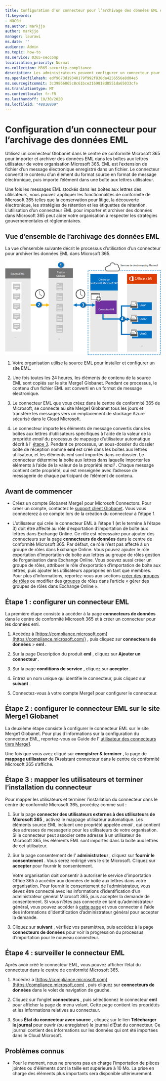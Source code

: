 ```yaml
---
title: Configuration d’un connecteur pour l’archivage des données EML dans Microsoft 365
f1.keywords:
- NOCSH
ms.author: markjjo
author: markjjo
manager: laurawi
ms.date: ''
audience: Admin
ms.topic: how-to
ms.service: O365-seccomp
localization_priority: Normal
ms.collection: M365-security-compliance
description: Les administrateurs peuvent configurer un connecteur pour importer et archiver des données EML depuis Globanet vers Microsoft 365. Ce connecteur vous permet d’archiver des données provenant de sources de données tierces dans Microsoft 365. Une fois que vous avez archivé ces données, vous pouvez utiliser des fonctionnalités de conformité telles que la conservation légale, la recherche de contenu et les stratégies de rétention pour gérer les données tierces.
ms.openlocfilehash: edf9673d19340179f992f830da4256556e8d04e5
ms.sourcegitcommit: 3c39866865c8c61bce2169818d8551da65033cfe
ms.translationtype: MT
ms.contentlocale: fr-FR
ms.lasthandoff: 10/30/2020
ms.locfileid: "48816809"
---
```

# <a name="set-up-a-connector-to-archive-eml-data"></a>Configuration d’un connecteur pour l’archivage des données EML

Utilisez un connecteur Globanet dans le centre de conformité Microsoft 365 pour importer et archiver des données EML dans les boîtes aux lettres utilisateur de votre organisation Microsoft 365. EML est l’extension de fichier d’un message électronique enregistré dans un fichier. Le connecteur convertit le contenu d’un élément du format source en format de message électronique, puis importe l’élément dans une boîte aux lettres utilisateur.

Une fois les messages EML stockés dans les boîtes aux lettres des utilisateurs, vous pouvez appliquer les fonctionnalités de conformité de Microsoft 365 telles que la conservation pour litige, la découverte électronique, les stratégies de rétention et les étiquettes de rétention. L’utilisation d’un connecteur EML pour importer et archiver des données dans Microsoft 365 peut aider votre organisation à respecter les stratégies gouvernementales et réglementaires.

## <a name="overview-of-archiving-eml-data"></a>Vue d’ensemble de l’archivage des données EML

La vue d’ensemble suivante décrit le processus d’utilisation d’un connecteur pour archiver les données EML dans Microsoft 365.

![Flux de travail d’archivage pour les données EML](../media/EMLConnectorWorkflow.png)

1. Votre organisation utilise la source EML pour installer et configurer un site EML.

2. Une fois toutes les 24 heures, les éléments de contenu de la source EML sont copiés sur le site Merge1 Globanet. Pendant ce processus, le contenu d’un fichier EML est converti en un format de message électronique.

3. Le connecteur EML que vous créez dans le centre de conformité 365 de Microsoft, se connecte au site Merge1 Globanet tous les jours et transfère les messages vers un emplacement de stockage Azure sécurisé dans le Cloud Microsoft.

4. Le connecteur importe les éléments de message convertis dans les boîtes aux lettres d’utilisateurs spécifiques à l’aide de la valeur de la propriété *email* du processus de mappage d’utilisateur automatique décrit à l' [étape 3](#step-3-map-users-and-complete-the-connector-setup). Pendant ce processus, un sous-dossier du dossier boîte de réception nommé **eml** est créé dans les boîtes aux lettres utilisateur, et les éléments eml sont importés dans ce dossier. Le connecteur détermine la boîte aux lettres dans laquelle importer les éléments à l’aide de la valeur de la propriété *email* . Chaque message contient cette propriété, qui est renseignée avec l’adresse de messagerie de chaque participant de l’élément de contenu.

## <a name="before-you-begin"></a>Avant de commencer

- Créez un compte Globanet Merge1 pour Microsoft Connectors. Pour créer un compte, contactez le [support client Globanet](https://globanet.com/ms-connectors-contact). Vous vous connecterez à ce compte lors de la création du connecteur à l’étape 1.

- L’utilisateur qui crée le connecteur EML à l’étape 1 (et le termine à l’étape 3) doit être affecté au rôle d’exportation d’importation de boîte aux lettres dans Exchange Online. Ce rôle est nécessaire pour ajouter des connecteurs sur la page **connecteurs de données** dans le centre de conformité Microsoft 365. Par défaut, ce rôle n’est pas affecté à un groupe de rôles dans Exchange Online. Vous pouvez ajouter le rôle exportation d’importation de boîte aux lettres au groupe de rôles gestion de l’organisation dans Exchange Online. Vous pouvez aussi créer un groupe de rôles, attribuer le rôle d’exportation d’importation de boîte aux lettres, puis ajouter les utilisateurs appropriés en tant que membres. Pour plus d’informations, reportez-vous aux sections [créer des groupes de rôles](https://docs.microsoft.com/Exchange/permissions-exo/role-groups#create-role-groups) ou modifier des [groupes](https://docs.microsoft.com/Exchange/permissions-exo/role-groups#modify-role-groups) de rôles dans l’article « gérer des groupes de rôles dans Exchange Online ».

## <a name="step-1-set-up-an-eml-connector"></a>Étape 1 : configurer un connecteur EML

La première étape consiste à accéder à la page **connecteurs de données** dans le centre de conformité Microsoft 365 et à créer un connecteur pour les données eml.

1. Accédez à [https://compliance.microsoft.com](https://compliance.microsoft.com/) , puis cliquez sur **connecteurs de données**  >  **eml** .

2. Sur la page Description du produit **eml** , cliquez sur **Ajouter un connecteur** .

3. Sur la page **conditions de service** , cliquez sur **accepter** .

4. Entrez un nom unique qui identifie le connecteur, puis cliquez sur **suivant** .

5. Connectez-vous à votre compte Merge1 pour configurer le connecteur.

## <a name="step-2-configure-the-eml-connector-on-the-globanet-merge1-site"></a>Étape 2 : configurer le connecteur EML sur le site Merge1 Globanet

La deuxième étape consiste à configurer le connecteur EML sur le site Merge1 Globanet. Pour plus d’informations sur la configuration du connecteur EML, reportez-vous au Guide de l' [utilisateur des connecteurs tiers Merge1](https://docs.ms.merge1.globanetportal.com/Merge1%20Third-Party%20Connectors%20EML%20User%20Guide%20.pdf).

Une fois que vous avez cliqué sur **enregistrer & terminer** , la page de **mappage utilisateur** de l’Assistant connecteur dans le centre de conformité Microsoft 365 s’affiche.

## <a name="step-3-map-users-and-complete-the-connector-setup"></a>Étape 3 : mapper les utilisateurs et terminer l’installation du connecteur

Pour mapper les utilisateurs et terminer l’installation du connecteur dans le centre de conformité Microsoft 365, procédez comme suit :

1. Sur la page **connecter des utilisateurs externes à des utilisateurs de Microsoft 365** , activez le mappage utilisateur automatique. Les éléments source EML incluent une propriété appelée *email* , qui contient des adresses de messagerie pour les utilisateurs de votre organisation. Si le connecteur peut associer cette adresse à un utilisateur de Microsoft 365, les éléments EML sont importés dans la boîte aux lettres de cet utilisateur.

2. Sur la page consentement de l' **administrateur** , cliquez sur **fournir le consentement** . Vous serez redirigé vers le site Microsoft. Cliquez sur **accepter** pour fournir le consentement.

   Votre organisation doit consentir à autoriser le service d’importation Office 365 à accéder aux données de boîte aux lettres dans votre organisation. Pour fournir le consentement de l’administrateur, vous devez être connecté avec les informations d’identification d’un administrateur général Microsoft 365, puis accepter la demande de consentement. Si vous n’êtes pas connecté en tant qu’administrateur général, vous pouvez accéder à [cette page](https://login.microsoftonline.com/common/oauth2/authorize?client_id=570d0bec-d001-4c4e-985e-3ab17fdc3073&response_type=code&redirect_uri=https://portal.azure.com/&nonce=1234&prompt=admin_consent) et vous connecter à l’aide des informations d’identification d’administrateur général pour accepter la demande.

3. Cliquez sur **suivant** , vérifiez vos paramètres, puis accédez à la page **connecteurs de données** pour voir la progression du processus d’importation pour le nouveau connecteur.

## <a name="step-4-monitor-the-eml-connector"></a>Étape 4 : surveiller le connecteur EML

Après avoir créé le connecteur EML, vous pouvez afficher l’état du connecteur dans le centre de conformité Microsoft 365.

1. Accédez à [https://compliance.microsoft.com](https://compliance.microsoft.com) , puis cliquez sur **connecteurs de données** dans le volet de navigation de gauche.

2. Cliquez sur l’onglet **connecteurs** , puis sélectionnez le connecteur **eml** pour afficher la page de menu volant. Cette page contient les propriétés et les informations relatives au connecteur.

3. Sous **État du connecteur avec source** , cliquez sur le lien **Télécharger le journal** pour ouvrir (ou enregistrer) le journal d’État du connecteur. Ce journal contient des informations sur les données qui ont été importées dans le Cloud Microsoft.

## <a name="known-issues"></a>Problèmes connus

- Pour le moment, nous ne prenons pas en charge l’importation de pièces jointes ou d’éléments dont la taille est supérieure à 10 Mo. La prise en charge des éléments plus importants sera disponible ultérieurement.
